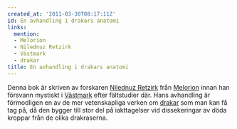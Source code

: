 ```yaml
---
created_at: '2011-03-30T08:17:11Z'
id: En avhandling i drakars anatomi
links:
  mention:
  - Melorion
  - Nilednuz Retzirk
  - Västmark
  - drakar
title: En avhandling i drakars anatomi
---
```


Denna bok är skriven av forskaren [Nilednuz Retzirk] från [Melorion] innan han försvann mystiskt i
[Västmark] efter fältstudier där. Hans avhandling är förmodligen en av de mer vetenskapliga verken
om [drakar] som man kan få tag på, då den bygger till stor del på iakttagelser vid dissekeringar av
döda kroppar från de olika drakraserna.

  [Nilednuz Retzirk]: Nilednuz_Retzirk
  [Melorion]: Melorion
  [Västmark]: Västmark
  [drakar]: drakar
